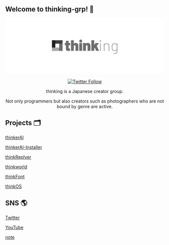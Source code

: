 ## Welcome to thinking-grp! 👋

![thinkingのロゴ](https://github.com/thinking-grp/logos/blob/f12e1a86d70111010316475e48e9192c74f20a49/twitter-header.jpg)

<div align="center">
  <a href="https://twitter.com/intent/follow?screen_name=thinking_grp" target="_blank" rel="noopener noreferrer">
    <img alt="Twitter Follow" src="https://img.shields.io/twitter/follow/thinking_grp?style=social">
  </a>
</div>

<div align="center">
  <p>thinking is a Japanese creator group.</p>
  <p>Not only programmers but also creators such as photographers who are not bound by genre are active.</p>
</div>

## Projects 🗂️

[thinkerAI](https://github.com/thinking-grp/thinkerAI)

[thinkerAI-Installer](https://github.com/thinking-grp/thinkerAI-Installer)

[thinkReplyer](https://github.com/thinking-grp/thinkReplyer)

[thinkworld](https://thinking-grp.github.io/project/thinkworld)

[thinkFont](https://thinking-grp.github.io/project/thinkfont)

[thinkOS](https://thinking-grp.github.io/project/thinkos)

## SNS 🌎

[Twitter](https://twitter.com/thinking_grp)

[YouTube](https://www.youtube.com/@thinking_grp)

[note](https://note.com/thinking_grp)
